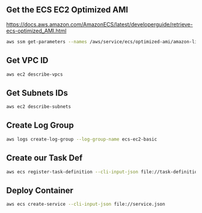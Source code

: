 ## Get the ECS EC2 Optimized AMI

https://docs.aws.amazon.com/AmazonECS/latest/developerguide/retrieve-ecs-optimized_AMI.html

```sh
aws ssm get-parameters --names /aws/service/ecs/optimized-ami/amazon-linux-2023/recommended --region us-east-1
```

## Get VPC ID

```sh
aws ec2 describe-vpcs
```

## Get Subnets IDs

```sh
aws ec2 describe-subnets
```

## Create Log Group
```sh
aws logs create-log-group --log-group-name ecs-ec2-basic
```
## Create our Task Def
```sh
aws ecs register-task-definition --cli-input-json file://task-definition.json
```
## Deploy Container
```sh
aws ecs create-service --cli-input-json file://service.json
```